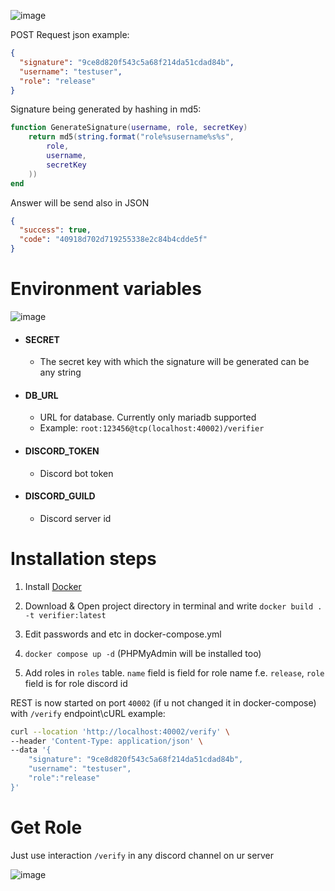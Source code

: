 ![image](https://user-images.githubusercontent.com/126272940/221437702-8f3d6be1-79b5-47b3-b96f-acd3bc8349d4.png)

POST Request json example:

```JSON
{
  "signature": "9ce8d820f543c5a68f214da51cdad84b",
  "username": "testuser",
  "role": "release"
}
```

Signature being generated by hashing in md5:

```LUA
function GenerateSignature(username, role, secretKey)
    return md5(string.format("role%susername%s%s",
        role,
        username,
        secretKey
    ))    
end
```

Answer will be send also in JSON

```JSON
{
  "success": true,
  "code": "40918d702d719255338e2c84b4cdde5f"
}
```

# Environment variables

![image](https://user-images.githubusercontent.com/126272940/221438077-5fae0784-c212-41df-baaa-275681f6eef5.png)

- #### SECRET
  - The secret key with which the signature will be generated can be any string


- #### DB_URL
  - URL for database. Currently only mariadb supported
  - Example: `root:123456@tcp(localhost:40002)/verifier`

- #### DISCORD_TOKEN
  - Discord bot token

- #### DISCORD_GUILD
  - Discord server id

# Installation steps

1. Install [Docker](https://docs.docker.com/engine/install/)

2. Download & Open project directory in terminal and write `docker build . -t verifier:latest`

3. Edit passwords and etc in docker-compose.yml

4. `docker compose up -d` (PHPMyAdmin will be installed too)

5. Add roles in `roles` table. `name` field is field for role name f.e. `release`, `role` field is for role discord id

REST is now started on port `40002` (if u not changed it in docker-compose) with `/verify` endpoint\cURL example:

```BASH
curl --location 'http://localhost:40002/verify' \
--header 'Content-Type: application/json' \
--data '{
    "signature": "9ce8d820f543c5a68f214da51cdad84b",
    "username": "testuser",
    "role":"release"
}'
```

# Get Role

Just use interaction `/verify` in any discord channel on ur server

![image](https://user-images.githubusercontent.com/126272940/221445981-f522d105-218b-4fd4-a40e-d5b54656386c.png)


